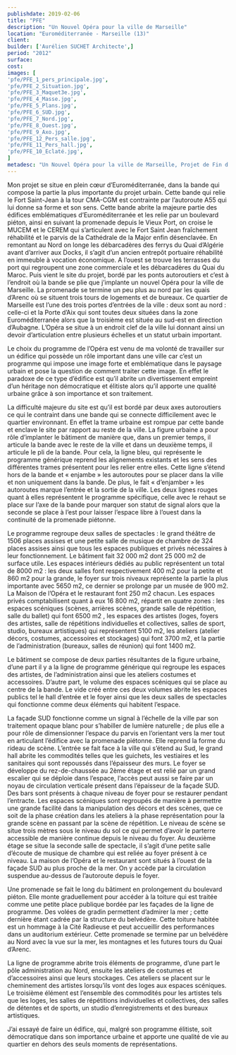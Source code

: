 ```yaml
---
publishdate: 2019-02-06
title: "PFE"
description: "Un Nouvel Opéra pour la ville de Marseille"
location: "Euroméditerranée - Marseille (13)"
client:
builder: ['Aurélien SUCHET Architecte',]
period: "2012"
surface:
cost:
images: [
'pfe/PFE_1_pers_principale.jpg',
'pfe/PFE_2_Situation.jpg',
'pfe/PFE_3_Maquet3e.jpg',
'pfe/PFE_4_Masse.jpg',
'pfe/PFE_5_Plans.jpg',
'pfe/PFE_6_SUD.jpg',
'pfe/PFE_7_Nord.jpg',
'pfe/PFE_8_Ouest.jpg',
'pfe/PFE_9_Axo.jpg',
'pfe/PFE_12_Pers_salle.jpg',
'pfe/PFE_11_Pers_hall.jpg',
'pfe/PFE_10_Eclaté.jpg',
]
metadesc: "Un Nouvel Opéra pour la ville de Marseille, Projet de Fin d’Etudes, ENSAS 2012."
---
```

Mon projet se situe en plein cœur d’Euroméditerranée, dans la bande qui compose la partie la plus importante du projet urbain. Cette bande qui relie le Fort Saint-Jean à la tour CMA-CGM est contrainte par l’autoroute A55 qui lui donne sa forme et son sens. Cette bande abrite la majeure partie des édifices emblématiques d’Euroméditerranée et les relie par un boulevard piéton, ainsi en suivant la promenade depuis le Vieux Port, on croise le MUCEM et le CEREM qui s’articulent avec le Fort Saint Jean fraîchement réhabilité et le parvis de la Cathédrale de la Major enfin désenclavée. En remontant au Nord on longe les débarcadères des ferrys du Quai d’Algérie avant d’arriver aux Docks, il s’agit d’un ancien entrepôt portuaire réhabilité en immeuble à vocation économique. A l’ouest se trouve les terrasses du port qui regroupent une zone commerciale et les débarcadères du Quai du Maroc. Puis vient le site du projet, bordé par les ponts autoroutiers et c’est à l’endroit où la bande se plie que j’implante un nouvel Opéra pour la ville de Marseille. La promenade se termine un peu plus au nord par les quais d’Arenc où se situent trois tours de logements et de bureaux. Ce quartier de Marseille est l’une des trois portes d’entrées de la ville : deux sont au nord : celle-ci et la Porte d’Aix qui sont toutes deux situées dans la zone Euroméditerranée alors que la troisième est située au sud-est en direction d’Aubagne. L’Opéra se situe à un endroit clef de la ville lui donnant ainsi un devoir d’articulation entre plusieurs échelles et un statut urbain important.

Le choix du programme de l’Opéra est venu de ma volonté de travailler sur un édifice qui possède un rôle important dans une ville car c’est un programme qui impose une image forte et emblématique dans le paysage urbain et pose la question de comment traiter cette image. En effet le paradoxe de ce type d’édifice est qu’il abrite un divertissement empreint d’un héritage non démocratique et élitiste alors qu’il apporte une qualité urbaine grâce à son importance et son traitement.

La difficulté majeure du site est qu’il est bordé par deux axes autoroutiers ce qui le contraint dans une bande qui se connecte difficilement avec le quartier environnant. En effet la trame urbaine est rompue par cette bande et enclave le site par rapport au reste de la ville. La figure urbaine a pour rôle d’implanter le bâtiment de manière que, dans un premier temps, il articule la bande avec le reste de la ville et dans un deuxième temps, il articule le pli de la bande. Pour cela, la ligne bleu, qui représente le programme générique reprend les alignements existants et les sens des différentes trames présentent pour les relier entre elles. Cette ligne s’étend hors de la bande et « enjambe » les autoroutes pour se placer dans la ville et non uniquement dans la bande. De plus, le fait « d’enjamber » les autoroutes marque l’entrée et la sortie de la ville. Les deux lignes rouges quant à elles représentent le programme spécifique, celle avec le rehaut se place sur l’axe de la bande pour marquer son statut de signal alors que la seconde se place à l’est pour laisser l’espace libre à l’ouest dans la continuité de la promenade piétonne.

Le programme regroupe deux salles de spectacles : le grand théâtre de 1506 places assises et une petite salle de musique de chambre de 324 places assises ainsi que tous les espaces publiques et privés nécessaires à leur fonctionnement. Le bâtiment fait 32 000 m2 dont 25 000 m2 de surface utile. Les espaces intérieurs dédiés au public représentent un total de 8000 m2 : les deux salles font respectivement 400 m2 pour la petite et 860 m2 pour la grande, le foyer sur trois niveaux représente la partie la plus importante avec 5650 m2, ce dernier se prolonge par un musée de 900 m2. La Maison de l’Opéra et le restaurant font 250 m2 chacun. Les espaces privés comptabilisent quant à eux 16 800 m2, répartit en quatre zones : les espaces scéniques (scènes, arrières scènes, grande salle de répétition, salle du ballet) qui font 6500 m2 , les espaces des artistes (loges, foyers des artistes, salle de répétitions individuelles et collectives, salles de sport, studio, bureaux artistiques) qui représentent 5100 m2, les ateliers (atelier décors, costumes, accessoires et stockages) qui font 3700 m2, et la partie de l’administration (bureaux, salles de réunion) qui font 1400 m2.

Le bâtiment se compose de deux parties résultantes de la figure urbaine, d’une part il y a la ligne de programme générique qui regroupe les espaces des artistes, de l’administration ainsi que les ateliers costumes et accessoires. D’autre part, le volume des espaces scéniques qui se place au centre de la bande. Le vide créé entre ces deux volumes abrite les espaces publics tel le hall d’entrée et le foyer ainsi que les deux salles de spectacles qui fonctionne comme deux éléments qui habitent l’espace.

La façade SUD fonctionne comme un signal à l’échelle de la ville par son traitement opaque blanc pour s’habiller de lumière naturelle ; de plus elle a pour rôle de dimensionner l’espace du parvis en l’orientant vers la mer tout en articulant l’édifice avec la promenade piétonne. Elle reprend la forme du rideau de scène.
L’entrée se fait face à la ville qui s’étend au Sud, le grand hall abrite les commodités telles que les guichets, les vestiaires et les sanitaires qui sont repoussés dans l’épaisseur des murs. Le foyer se développe du rez-de-chaussée au 2ème étage et est relié par un grand escalier qui se déploie dans l’espace, l’accès peut aussi se faire par un noyau de circulation verticale présent dans l’épaisseur de la façade SUD.  Des bars sont présents à chaque niveau de foyer pour se restaurer pendant l’entracte.
Les espaces scéniques sont regroupés de manière à permettre une grande facilité dans la manipulation des décors et des scènes, que ce soit de la phase création dans les ateliers à la phase représentation pour la grande scène en passant par la scène de répétition. Le niveau de scène se situe trois mètres sous le niveau du sol ce qui permet d’avoir le parterre accessible de manière continue depuis le niveau du foyer. Au deuxième étage se situe la seconde salle de spectacle, il s’agit d’une petite salle d’écoute de musique de chambre qui est reliée au foyer présent à ce niveau. La maison de l’Opéra et le restaurant sont situés à l’ouest de la façade SUD au plus proche de la mer. On y accède par la circulation suspendue au-dessus de l’autoroute depuis le foyer.

Une promenade se fait le long du bâtiment en prolongement du boulevard piéton. Elle monte graduellement pour accéder à la toiture qui est traitée comme une petite place publique bordée par les façades de la ligne de programme. Des volées de gradin permettent d’admirer la mer ; cette dernière étant cadrée par la structure du belvédère. Cette toiture habitée est un hommage à la Cité Radieuse et peut accueillir des performances dans un auditorium extérieur. Cette promenade se termine par un belvédère au Nord avec la vue sur la mer, les montagnes et les futures tours du Quai d’Arenc.

La ligne de programme abrite trois éléments de programme, d’une part le pôle administration au Nord, ensuite les ateliers de costumes et d’accessoires ainsi que leurs stockages. Ces ateliers se placent sur le cheminement des artistes lorsqu’ils vont des loges aux espaces scéniques. Le troisième élément est l’ensemble des commodités pour les artistes tels que les loges, les salles de répétitions individuelles et collectives, des salles de détentes et de sports, un studio d’enregistrements et des bureaux artistiques.

J’ai essayé de faire un édifice, qui, malgré son programme élitiste, soit démocratique dans son importance urbaine et apporte une qualité de vie au quartier en dehors des seuls moments de représentations.